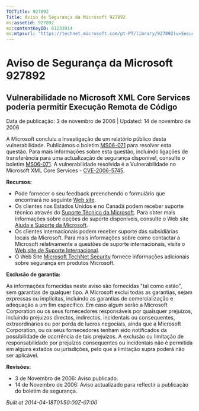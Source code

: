 ```yaml
---
TOCTitle: 927892
Title: Aviso de Segurança da Microsoft 927892
ms:assetid: 927892
ms:contentKeyID: 61233914
ms:mtpsurl: 'https://technet.microsoft.com/pt-PT/library/927892(v=Security.10)'
---
```




Aviso de Segurança da Microsoft 927892
======================================

Vulnerabilidade no Microsoft XML Core Services poderia permitir Execução Remota de Código
-----------------------------------------------------------------------------------------

Data de publicação: 3 de novembro de 2006 | Updated: 14 de novembro de 2006

A Microsoft concluiu a investigação de um relatório público desta vulnerabilidade. Publicámos o boletim [MS06-071](http://www.microsoft.com/portugal/technet/seguranca/boletins/ms06-071.mspx) para resolver esta questão. Para mais informações sobre esta questão, incluindo ligações de transferência para uma actualização de segurança disponível, consulte o boletim [MS06-071](http://www.microsoft.com/portugal/technet/seguranca/boletins/ms06-071.mspx). A vulnerabilidade resolvida é a Vulnerabilidade no Microsoft XML Core Services - [CVE-2006-5745](http://www.cve.mitre.org/cgi-bin/cvename.cgi?name=cve-2006-5745).

**Recursos:**

-   Pode fornecer o seu feedback preenchendo o formulário que encontrará no seguinte [Web site](https://support.microsoft.com/common/survey.aspx?scid=sw;en;1257&amp;showpage=1&amp;ws=technet&amp;sd=tech).
-   Os clientes nos Estados Unidos e no Canadá podem receber suporte técnico através do [Suporte Técnico da Microsoft](http://go.microsoft.com/fwlink/?linkid=21131). Para obter mais informações sobre opções de suporte disponíveis, consulte o Web site [Ajuda e Suporte da Microsoft](http://support.microsoft.com/).
-   Os clientes internacionais podem receber suporte das subsidiárias locais da Microsoft. Para mais informações sobre como contactar a Microsoft relativamente a questões de suporte internacionais, visite o [Web site de Suporte Internacional](http://go.microsoft.com/fwlink/?linkid=21155).
-   O Web Site [Microsoft TechNet Security](http://go.microsoft.com/fwlink/?linkid=21132) fornece informações adicionais sobre segurança em produtos Microsoft.

**Exclusão de garantia:**

As informações fornecidas neste aviso são fornecidas "tal como estão", sem garantias de qualquer tipo. A Microsoft exclui todas as garantias, sejam expressas ou implícitas, incluindo as garantias de comercialização e adequação a um fim específico. Em caso algum serão a Microsoft Corporation ou os seus fornecedores responsáveis por quaisquer prejuízos, incluindo prejuízos directos, indirectos, incidentais ou consequentes, extraordinários ou por perda de lucros negociais, ainda que a Microsoft Corporation, ou os seus fornecedores tenham sido notificados da possibilidade de ocorrência de tais prejuízos. A exclusão ou limitação de responsabilidade por prejuízos consequentes ou incidentais não é permitida em alguns estados ou jurisdições, pelo que a limitação supra poderá não ser aplicável.

**Revisões:**

-   3 de Novembro de 2006: Aviso publicado.
-   14 de Novembro de 2006: Aviso actualizado para reflectir a publicação do boletim de segurança.

*Built at 2014-04-18T01:50:00Z-07:00*
